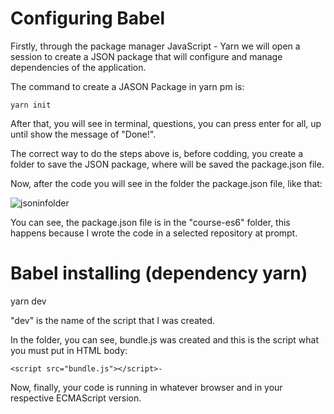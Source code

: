 # Configuring Babel

Firstly, through the package manager JavaScript - Yarn we will open a session to create a JSON package that will configure and manage dependencies of the application.

The command to create a JASON Package in yarn pm is:

    yarn init

After that, you will see in terminal, questions, you can press enter for all, up until show the message
of "Done!".

The correct way to do the steps above is, before codding, you create a folder to save the JSON package, where will be saved the package.json file.

Now, after the code you will see in the folder the package.json file, like that:

![jsoninfolder](https://user-images.githubusercontent.com/62850277/78589677-f4ce5d00-7816-11ea-9d0b-67fbb1a088e7.png)

You can see, the package.json file is in the "course-es6" folder, this happens because I wrote the code in a selected repository at prompt.

# Babel installing (dependency yarn)

yarn dev

"dev" is the name of the script that I was created.

In the folder, you can see, bundle.js was created and this is the script what you must put in HTML body:

    <script src="bundle.js"></script>-

Now, finally, your code is running in whatever browser and in your respective ECMAScript version.